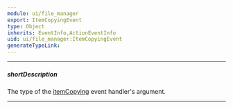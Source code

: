 ```yaml
---
module: ui/file_manager
export: ItemCopyingEvent
type: Object
inherits: EventInfo,ActionEventInfo
uid: ui/file_manager:ItemCopyingEvent
generateTypeLink: 
---
```

---
##### shortDescription
The type of the [itemCopying]({basewidgetpath}/Events/#itemCopying) event handler's argument.

---
<!-- Description goes here -->